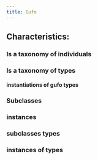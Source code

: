 ```yaml
---
title: Gufo
---
```


## Characteristics:
### Is a taxonomy of individuals
### Is a taxonomy of types
#### instantiations of gufo types
### Subclasses
### instances
### subclasses types
### instances of types

